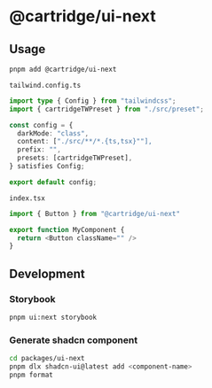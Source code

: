 # @cartridge/ui-next

## Usage

```sh
pnpm add @cartridge/ui-next
```

`tailwind.config.ts`

```ts
import type { Config } from "tailwindcss";
import { cartridgeTWPreset } from "./src/preset";

const config = {
  darkMode: "class",
  content: ["./src/**/*.{ts,tsx}""],
  prefix: "",
  presets: [cartridgeTWPreset],
} satisfies Config;

export default config;
```

`index.tsx`

```ts
import { Button } from "@cartridge/ui-next"

export function MyComponent {
  return <Button className="" />
}
```

## Development

### Storybook

```sh
pnpm ui:next storybook
```

### Generate shadcn component

```sh
cd packages/ui-next
pnpm dlx shadcn-ui@latest add <component-name>
pnpm format
```
